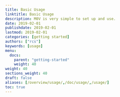```yaml
---
title: Basic Usage
linktitle: Basic Usage
description: M0V is very simple to set up and use.
date: 2019-02-01
publishdate: 2019-02-01
lastmod: 2019-02-01
categories: [getting started]
authors: ["rcs"]
keywords: [usage]
menu:
  docs:
    parent: "getting-started"
    weight: 40
weight: 40
sections_weight: 40
draft: false
aliases: [/overview/usage/,/doc/usage/,/usage/]
toc: true
---
```


